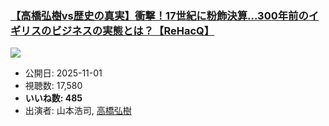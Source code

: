 ### [【高橋弘樹vs歴史の真実】衝撃！17世紀に粉飾決算...300年前のイギリスのビジネスの実態とは？【ReHacQ】](https://www.youtube.com/watch?v=ZxqXLs4ZsPI)
[![](https://img.youtube.com/vi/ZxqXLs4ZsPI/sddefault.jpg)](https://www.youtube.com/watch?v=ZxqXLs4ZsPI)
-   公開日: 2025-11-01
-   視聴数: 17,580
-   **いいね数: 485**
-   出演者: 山本浩司, [高橋弘樹](/rehacq_fan/people/高橋弘樹 "wikilink")
